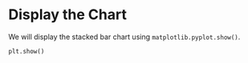 # Display the Chart

We will display the stacked bar chart using `matplotlib.pyplot.show()`.

```python
plt.show()
```
